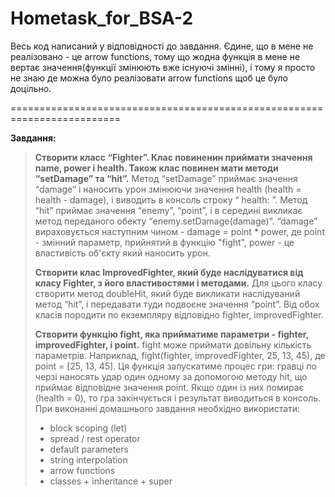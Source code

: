 # Hometask_for_BSA-2

Весь код написаний у відповідності до завдання. Єдине, що в мене не реалізовано - це arrow functions, тому що жодна функція в мене не вертає значення(функції змінюють вже існуючі змінні), і тому я просто не знаю де можна було реалізовати arrow functions щоб це було доцільно.

=========================================================================

**Завдання:**
> **Створити класс “Fighter”. Клас повиненин приймати значення name, power і health. Також клас повинен мати методи “setDamage” та “hit”.**
> Метод “setDamage” приймає значення “damage” і наносить урон змінюючи значення health (health = health - damage), і виводить в консоль строку “ health: ”.
> Метод “hit” приймає значення “enemy”, “point”, і в середині викликає метод переданого обекту “enemy.setDamage(damage)”. “damage” вираховується наступним чином - damage = point * power, де point - змінний параметр, прийнятий в функцію "fight", power - це властивість об'єкту який наносить урон.
>
> **Створити клас ImprovedFighter, який буде наслідуватися від класу Fighter, з його властивостями і методами.**
> Для цього класу створити метод doubleHit, який буде викликати наслідуваний метод “hit”, і передавати туди подвоєне значення “point”.
> Від обох класів породити по екземпляру відповідно fighter, improvedFighter.
>
>   **Створити функцію fight, яка прийматиме параметри - fighter, improvedFighter, і point.**
>   fight може приймати довільну кількість параметрів. Наприклад, fight(fighter, improvedFighter, 25, 13, 45), де point = [25, 13, 45].
>   Ця функція запускатиме процес гри: гравці по черзі наносять удар один одному за допомогою методу hit, що приймає відповідне значення point. Якщо один із них помирає (health = 0), то гра закінчується і результат виводиться в консоль.
>   При виконанні домашнього завдання необхідно використати: 
> * block scoping (let) 
> * spread / rest operator 
> * default parameters 
> * string interpolation 
> * arrow functions 
> * classes + inheritance + super
